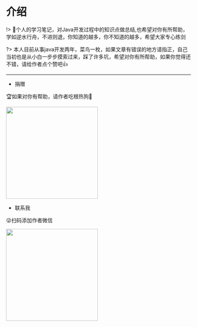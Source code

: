 # 介绍

!> 📘个人的学习笔记，对Java开发过程中的知识点做总结,也希望对你有所帮助，学如逆水行舟，不进则退，你知道的越多，你不知道的越多，希望大家专心练剑

?> 本人目前从事java开发两年，菜鸟一枚，如果文章有错误的地方请指正，自己当初也是从小白一步步摸索过来，踩了许多坑，希望对你有所帮助，如果你觉得还不错，请给作者点个赞吧👍

--- 

- 捐赠

🏆如果对你有帮助，请作者吃根热狗🌭

<img src="http://doc.hkxx.icu/images/pay.png" width = "250" height = "250" />

- 联系我

😜扫码添加作者微信

<img src="http://doc.hkxx.icu/images/weixin.jpg" width = "250" height = "250" />